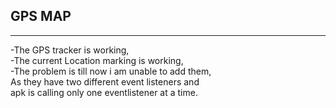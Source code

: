GPS MAP
-------
-------

-The GPS tracker is working,<br>
-The current Location marking is working,<br>
-The problem is till now i am unable to add them,<br>
 As they have two different event listeners and<br>
 apk is calling only one eventlistener at a time.
